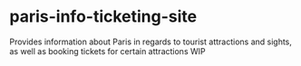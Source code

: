 # paris-info-ticketing-site
Provides information about Paris in regards to tourist attractions and sights, as well as booking tickets for certain attractions  WIP
